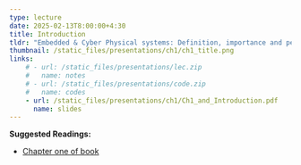 ```yaml
---
type: lecture
date: 2025-02-13T8:00:00+4:30
title: Introduction
tldr: "Embedded & Cyber Physical systems: Definition, importance and pervasiveness"
thumbnail: /static_files/presentations/ch1/ch1_title.png
links: 
    # - url: /static_files/presentations/lec.zip
    #   name: notes
    # - url: /static_files/presentations/code.zip
    #   name: codes
    - url: /static_files/presentations/ch1/Ch1_and_Introduction.pdf
      name: slides
---
```

**Suggested Readings:**
- [Chapter one of book](https://ptolemy.berkeley.edu/books/leeseshia/index.html)
